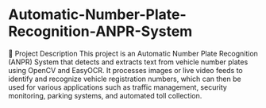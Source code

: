# Automatic-Number-Plate-Recognition-ANPR-System


📌 Project Description
This project is an Automatic Number Plate Recognition (ANPR) System that detects and extracts text from vehicle number plates using OpenCV and EasyOCR. It processes images or live video feeds to identify and recognize vehicle registration numbers, which can then be used for various applications such as traffic management, security monitoring, parking systems, and automated toll collection.

